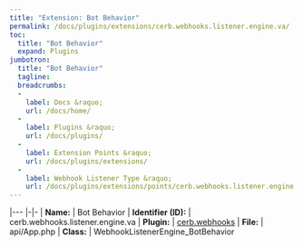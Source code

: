 ```yaml
---
title: "Extension: Bot Behavior"
permalink: /docs/plugins/extensions/cerb.webhooks.listener.engine.va/
toc:
  title: "Bot Behavior"
  expand: Plugins
jumbotron:
  title: "Bot Behavior"
  tagline: 
  breadcrumbs:
  -
    label: Docs &raquo;
    url: /docs/home/
  -
    label: Plugins &raquo;
    url: /docs/plugins/
  -
    label: Extension Points &raquo;
    url: /docs/plugins/extensions/
  -
    label: Webhook Listener Type &raquo;
    url: /docs/plugins/extensions/points/cerb.webhooks.listener.engine
---
```


|---
|-|-
| **Name:** | Bot Behavior
| **Identifier (ID):** | cerb.webhooks.listener.engine.va
| **Plugin:** | [cerb.webhooks](/docs/plugins/cerb.webhooks/)
| **File:** | api/App.php
| **Class:** | WebhookListenerEngine_BotBehavior

